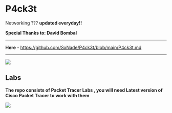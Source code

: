 # P4ck3t

Networking ???   **updated everyday!!**

**Special Thanks to: David Bombal**
___

**Here** - https://github.com/SxNade/P4ck3t/blob/main/P4ck3t.md
___


![](https://memegenerator.net/img/instances/56930390/say-its-a-network-issue-one-more-time.jpg)

## Labs

**The repo consists of Packet Tracer Labs , you will need Latest version of Cisco Packet Tracer to work with them**

![](https://www.mememaker.net/static/images/memes/4756092.jpg)


